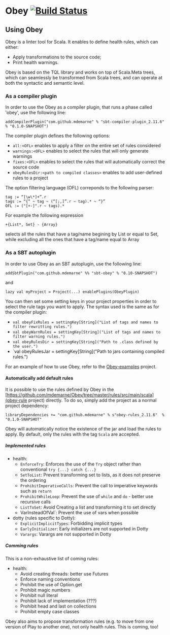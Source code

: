 Obey [![Build Status](https://travis-ci.org/mdemarne/Obey.svg?branch=rewriting)](https://travis-ci.org/mdemarne/Obey)
====



## Using Obey

Obey is  a linter tool for Scala. It enables to define health rules, which can either:

- Apply transformations to the source code;
- Print health warnings.

Obey is based on the TQL library and works on top of Scala.Meta trees, which can seamlessly be transformed from Scala trees, and can operate at both the syntactic and semantic level.

### As a compiler plugin

In order to use the Obey as a compiler plugin, that runs a phase called 'obey', use the following line:
~~~
addCompilerPlugin("com.github.mdemarne" % "sbt-compiler-plugin_2.11.6" % "0.1.0-SNAPSHOT")
~~~
The compiler plugin defines the following options:
* `all:<OFL>` enables to apply a filter on the entire set of rules considered
* `warnings:<OFL>` enables to select the rules that will only generate warnings
* `fixes:<OFL>` enables to select the rules that will automatically correct the source code
* `obeyRulesDir:<path to compiled classes>` enables to add user-defined rules to a project

The option filtering language (OFL) correponds to the following parser:
~~~
tag := “[\w\*]+”.r
tags := “{” ~ tag ~ (“[;,]”.r ~ tag).* ~ “}”
OFL := ("[+-]".r ~ tags).*
~~~

For example the following expression
~~~
+{List*, Set} - {Array}
~~~
selects all the rules that have a tag/name begining by List or equal to Set, while excluding all the ones that have a tag/name equal to Array

### As a SBT autoplugin

In order to use Obey as an SBT autoplugin, use the following line:
~~~
addSbtPlugin("com.github.mdemarne" %% "sbt-obey" % "0.1­0-SNAPSHOT")
~~~

and
~~~
lazy val myProject = Project(...) enablePlugins(ObeyPlugin)
~~~

You can then set some setting keys in your project properties in order to select the rule tags you want to apply. The syntax used is the same as for the compiler plugin:

- `val obeyFixRules = settingKey[String]("List of tags and names to filter rewritting rules.")`
- `val obeyWarnRules = settingKey[String]("List of tags and names to filter warning rules.")`
- `val obeyRulesDir = settingKey[String]("Path to .class defined by the user.")`
- `val obeyRulesJar = settingKey[String]("Path to jars containing compiled rules.")

For an example of how to use Obey, refer to the [Obey-examples](https://github.com/mdemarne/Obey-examples) project.

#### Automatically add default rules

It is possible to use the rules defined by Obey in the [https://github.com/mdemarne/Obey/tree/master/rules/src/main/scala](obey-rule project) directly. To do so, simply add the project as a normal project dependency:

~~~
libraryDependencies += "com.github.mdemarne" % s"obey-rules_2.11.6"  % "0.1.0-SNAPSHOT"
~~~

Obey will automatically notice the existence of the jar and load the rules to apply. By default, only the rules with the tag `Scala` are accepted.

##### Implemented rules

- health:
  - `EnforceTry`: Enforces the use of the `Try` object rather than conventional `try {...} catch {...}`
  - `SetToList`: Prevent transforming set to lists, as it does not preserve the ordering
  - `ProhibitImperativeCalls`: Prevent the call to imperative keywords such as `return`
  - `ProhibitWhileLoop`: Prevent the use of `while` and `do` - better use recursive calls
  - `ListToSet`: Avoid Creating a list and transforming it to set directly
  - VarInsteadOfVal`: Prevent the use of vars when possible
- dotty (rules specific to Dotty):
  - `ExplicitImplicitTypes`: Forbidding implicit types
  - `EarlyInitializer`: Early initializers are not supported in Dotty
  - `Varargs`: Varargs are not supported in Dotty

##### Comming rules

This is a non-exhaustive list of coming rules:

- health:
  - Avoid creating threads: better use Futures
  - Enforce naming conventions
  - Prohibit the use of Option.get
  - Prohibit magic numbers
  - Prohibit null literal
  - Prohibit lack of implementation (???)
  - Prohibit head and last on collections
  - Prohibit empty case classes

Obey also aims to propose transformation rules (e.g. to move from one version of Play to another one), not only health rules. This is coming, too!
